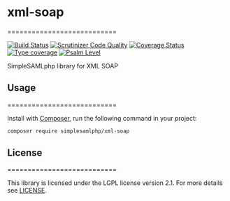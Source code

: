 # xml-soap

===========================

[![Build Status](https://github.com/simplesamlphp/xml-soap/workflows/CI/badge.svg?branch=master)](https://github.com/simplesamlphp/xml-soap/actions)
[![Scrutinizer Code Quality](https://scrutinizer-ci.com/g/simplesamlphp/xml-soap/badges/quality-score.png?b=master)](https://scrutinizer-ci.com/g/simplesamlphp/xml-soap/?branch=master)
[![Coverage Status](https://codecov.io/gh/simplesamlphp/xml-soap/branch/master/graph/badge.svg)](https://codecov.io/gh/simplesamlphp/xml-soap)
[![Type coverage](https://shepherd.dev/github/simplesamlphp/xml-soap/coverage.svg)](https://shepherd.dev/github/simplesamlphp/xml-soap)
[![Psalm Level](https://shepherd.dev/github/simplesamlphp/xml-soap/level.svg)](https://shepherd.dev/github/simplesamlphp/xml-soap)

SimpleSAMLphp library for XML SOAP

## Usage

===========================

Install with [Composer](https://getcomposer.org/doc/00-intro.md),
run the following command in your project:

```bash
composer require simplesamlphp/xml-soap
```

## License

===========================

This library is licensed under the LGPL license version 2.1. For more details
see [LICENSE](https://raw.github.com/simplesamlphp/saml2/master/LICENSE).
